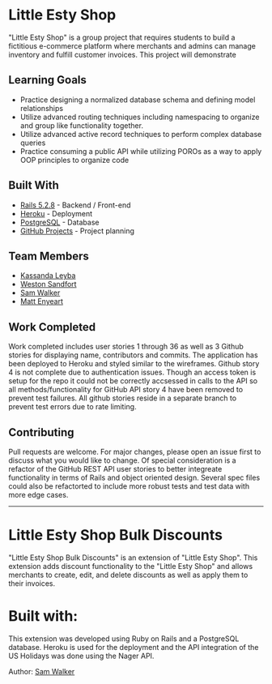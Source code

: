 # Little Esty Shop
"Little Esty Shop" is a group project that requires students to build a fictitious e-commerce platform where merchants and admins can manage inventory and fulfill customer invoices. This project will demonstrate 

## Learning Goals
- Practice designing a normalized database schema and defining model relationships
- Utilize advanced routing techniques including namespacing to organize and group like functionality together.
- Utilize advanced active record techniques to perform complex database queries
- Practice consuming a public API while utilizing POROs as a way to apply OOP principles to organize code

## Built With
- [Rails 5.2.8](https://guides.rubyonrails.org/) - Backend / Front-end
- [Heroku](https://heroku.com/) - Deployment
- [PostgreSQL](https://www.postgresql.org/) - Database
- [GitHub Projects](https://docs.github.com/en/issues/planning-and-tracking-with-projects/creating-projects/creating-a-project) - Project planning

## Team Members
- [Kassanda Leyba](https://github.com/kassandraleyba/)
- [Weston Sandfort](https://github.com/sanfortw/)
- [Sam Walker](https://github.com/sgwalker327/)
- [Matt Enyeart](https://github.com/menyeart/)

## Work Completed
Work completed includes user stories 1 through 36 as well as 3 Github stories for displaying name, contributors and commits. The application has been deployed to Heroku and styled similar to the wireframes. Github story 4 is not complete due to authentication issues. Though an access token is setup for the repo it could not be correctly accsessed in calls to the API so all methods/functionality for GitHub API story 4 have been removed to prevent test failures. All github stories reside in a separate branch to prevent test errors due to rate limiting. 

## Contributing
Pull requests are welcome. For major changes, please open an issue first to discuss what you would like to change. Of special consideration is a refactor of the GitHub REST API user stories to better integreate functionality in terms of Rails and object oriented design. Several spec files could also be refactorted to include more robust tests and test data with more edge cases.

----------------------------------------------------------------
# Little Esty Shop Bulk Discounts
"Little Esty Shop Bulk Discounts" is an extension of "Little Esty Shop". This extension adds discount functionality to the "Little Esty Shop" and allows merchants to create, edit, and delete  discounts as well as apply them to their invoices.

# Built with:
This extension was developed using Ruby on Rails and a PostgreSQL database. Heroku is used for the deployment and the API integration of the US Holidays was done using the Nager API.

Author:
[Sam Walker](https://github.com/sgwalker327/)